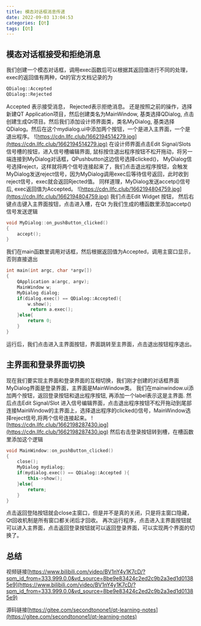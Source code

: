 ```yaml
---
title: 模态对话框消息传递
date: 2022-09-03 13:04:53
categories: [Qt]
tags: [Qt]
---
```

## 模态对话框接受和拒绝消息
我们创建一个模态对话框，调用exec函数后可以根据其返回值进行不同的处理，exec的返回值有两种，Qt的官方文档记录的为
``` cpp
QDialog::Accepted
QDialog::Rejected
```
<!--more-->
Accepted 表示接受消息， Rejected表示拒绝消息。
还是按照之前的操作，选择新建QT Application项目，然后创建类名为MainWindow, 基类选择QDialog, 点击创建生成Qt项目。然后我们添加设计师界面类，类名MyDialog, 基类选择QDialog。然后在这个mydialog.ui中添加两个按钮，一个是进入主界面，一个是退出程序。
![https://cdn.llfc.club/1662194514279.jpg](https://cdn.llfc.club/1662194514279.jpg)
在设计师界面点击Edit Signal/Slots 信号槽的按钮，进入信号槽编辑界面, 鼠标按住退出程序按钮不松开拖动，将另一端连接到MyDialog对话框，QPushbutton这边信号选择clicked()， MyDialog信号选择reject，这样就将两个信号连接起来了，我们点击退出程序按钮，会触发MyDialog发送reject信号，因为MyDialog调用exec后等待信号返回，此时收到reject信号，exec就会返回Rjected值。
同样道理，MyDialog发送accetp()信号后, exec返回值为Accepted。
![https://cdn.llfc.club/1662194804759.jpg](https://cdn.llfc.club/1662194804759.jpg)
我们点击Edit Widget 按钮， 然后右键点击键入主界面按钮，点击进入槽，在Qt 为我们生成的槽函数里添加accetp()信号发送逻辑
``` cpp
void MyDialog::on_pushButton_clicked()
{
    accept();
}
```
我们在main函数里调用对话框，然后根据返回值为Accepted，调用主窗口显示，否则直接退出
``` cpp
int main(int argc, char *argv[])
{
    QApplication a(argc, argv);
    MainWindow w;
    MyDialog dialog;
    if(dialog.exec() == QDialog::Accepted){
        w.show();
         return a.exec();
    }else{
        return 0;
    }
}
```
运行后，我们点击进入主界面按钮，界面跳转至主界面，点击退出按钮程序退出。
## 主界面和登录界面切换
现在我们要实现主界面和登录界面的互相切换，我们刚才创建的对话框界面MyDialog界面是登录界面，主界面是MainWindow类。
我们在mainwindow.ui添加两个按钮，返回登录按钮和退出程序按钮, 再添加一个label表示这是主界面.
然后点击Edit Signal/Slot 进入信号编辑界面，点击退出程序按钮不松开拖动到尾部连接MainWindow的主界面上，选择退出程序的clicked()信号，MainWindow选择reject信号,将两个信号连接起来。
![https://cdn.llfc.club/1662198287430.jpg](https://cdn.llfc.club/1662198287430.jpg)
然后右击登录按钮转到槽，在槽函数里添加这个逻辑
``` cpp
void MainWindow::on_pushButton_clicked()
{
    close();
    MyDialog mydialog;
    if(mydialog.exec() == QDialog::Accepted ){
        this->show();
    }else{
        return;
    }
}
```
点击返回登陆按钮就会close主窗口，但是并不是真的关闭，只是将主窗口隐藏，Qt回收机制是所有窗口都关闭后才回收。
再次运行程序，点击进入主界面按钮就可以进入主界面，点击返回登录按钮就可以返回登录界面，可以实现两个界面的切换了。
## 总结
视频链接[https://www.bilibili.com/video/BV1nY4y1K7cD/?spm_id_from=333.999.0.0&vd_source=8be9e83424c2ed2c9b2a3ed1d01385e9](https://www.bilibili.com/video/BV1nY4y1K7cD/?spm_id_from=333.999.0.0&vd_source=8be9e83424c2ed2c9b2a3ed1d01385e9)


源码链接[https://gitee.com/secondtonone1/qt-learning-notes](https://gitee.com/secondtonone1/qt-learning-notes)




